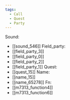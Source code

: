 ```yaml
---
tags:
  - Call
  - Quest
  - Party
---
```

Sound:
- [[sound_546]]
Field_party:
- [[field_party_3]]
- [[field_party_0]]
- [[field_party_2]]
- [[field_party_1]]
Quest:
- [[quest_15]]
Name:
- [[name_15]]
- [[name_65278]]
Fn:
- [[m7313_function4]]
- [[m7313_function6]]
